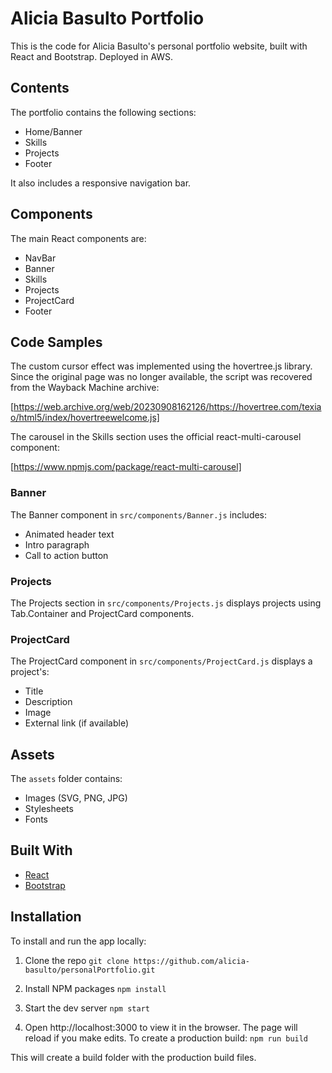# Alicia Basulto Portfolio

This is the code for Alicia Basulto's personal portfolio website, built with React and Bootstrap. Deployed in AWS.

## Contents

The portfolio contains the following sections:

- Home/Banner 
- Skills
- Projects
- Footer

It also includes a responsive navigation bar. 

## Components

The main React components are:

- NavBar
- Banner 
- Skills
- Projects
- ProjectCard
- Footer

## Code Samples
The custom cursor effect was implemented using the hovertree.js library. Since the original page was no longer available, the script was recovered from the Wayback Machine archive:

[https://web.archive.org/web/20230908162126/https://hovertree.com/texiao/html5/index/hovertreewelcome.js]

The carousel in the Skills section uses the official react-multi-carousel component: 

[https://www.npmjs.com/package/react-multi-carousel]

### Banner

The Banner component in `src/components/Banner.js` includes:

- Animated header text 
- Intro paragraph
- Call to action button

### Projects 

The Projects section in `src/components/Projects.js` displays projects using Tab.Container and ProjectCard components.

### ProjectCard

The ProjectCard component in `src/components/ProjectCard.js` displays a project's:

- Title
- Description
- Image
- External link (if available)

## Assets

The `assets` folder contains:

- Images (SVG, PNG, JPG)
- Stylesheets
- Fonts

## Built With

- [React](https://reactjs.org/) 
- [Bootstrap](https://getbootstrap.com/)

## Installation

To install and run the app locally:

1. Clone the repo
`git clone https://github.com/alicia-basulto/personalPortfolio.git`


2. Install NPM packages
`npm install`

3. Start the dev server
`npm start`

4. Open http://localhost:3000 to view it in the browser.
The page will reload if you make edits.
To create a production build:
`npm run build`

This will create a build folder with the production build files.
